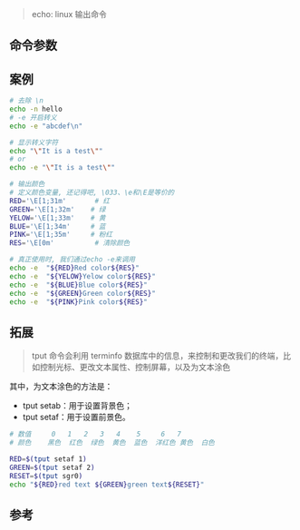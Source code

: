 > echo: linux 输出命令

命令参数
---


案例
---
```bash
# 去除 \n
echo -n hello
# -e 开启转义
echo -e "abcdef\n"

# 显示转义字符
echo "\"It is a test\"" 
# or 
echo -e "\"It is a test\""

# 输出颜色
# 定义颜色变量, 还记得吧, \033、\e和\E是等价的
RED='\E[1;31m'       # 红
GREEN='\E[1;32m'    # 绿
YELOW='\E[1;33m'    # 黄
BLUE='\E[1;34m'     # 蓝
PINK='\E[1;35m'     # 粉红
RES='\E[0m'          # 清除颜色

# 真正使用时, 我们通过echo -e来调用
echo -e  "${RED}Red color${RES}"
echo -e  "${YELOW}Yelow color${RES}"
echo -e  "${BLUE}Blue color${RES}"
echo -e  "${GREEN}Green color${RES}"
echo -e  "${PINK}Pink color${RES}"
```

拓展
---
> tput 命令会利用 terminfo 数据库中的信息，来控制和更改我们的终端，比如控制光标、更改文本属性、控制屏幕，以及为文本涂色

其中，为文本涂色的方法是：
 - tput setab：用于设置背景色；
 - tput setaf：用于设置前景色。



```bash
# 数值	 0	 1	 2	 3	 4	  5	    6	7
# 颜色	黑色	红色	绿色	黄色	蓝色	洋红色	黄色	白色

RED=$(tput setaf 1)
GREEN=$(tput setaf 2)
RESET=$(tput sgr0)
echo "${RED}red text ${GREEN}green text${RESET}"
```


参考
---




